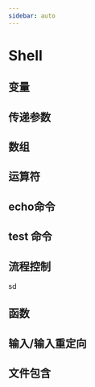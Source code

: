 ```yaml
---
sidebar: auto
---
```


# Shell

## 变量

## 传递参数

## 数组

## 运算符

## echo命令

## test 命令

## 流程控制
sd
## 函数

## 输入/输入重定向

## 文件包含